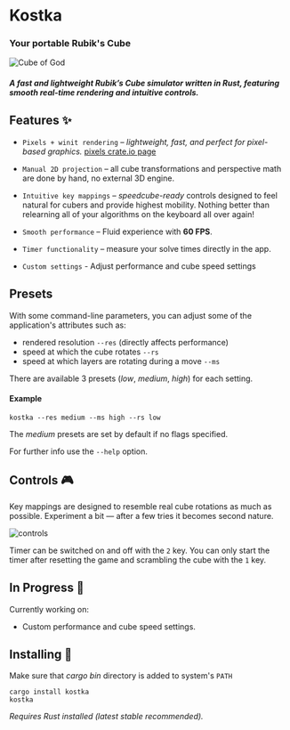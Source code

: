 # Kostka

### Your portable Rubik's Cube

![Cube of God](https://raw.githubusercontent.com/hejsztynx/kostka/main/readme/cube.gif)

##### A fast and lightweight Rubik’s Cube simulator written in Rust, featuring smooth real-time rendering and intuitive controls.

## Features ✨

- `Pixels + winit rendering` *– lightweight, fast, and perfect for pixel-based graphics.* [pixels crate.io page](https://crates.io/crates/pixels)

- `Manual 2D projection` – all cube transformations and perspective math are done by hand, no external 3D engine.

- `Intuitive key mappings` – *speedcube-ready* controls designed to feel natural for cubers and provide highest mobility. Nothing better than relearning all of your algorithms on the keyboard all over again!

- `Smooth performance` – Fluid experience with **60 FPS**.

- `Timer functionality` – measure your solve times directly in the app.

- `Custom settings` - Adjust performance and cube speed settings

## Presets

With some command-line parameters, you can adjust some of the application's attributes such as:

- rendered resolution `--res` (directly affects performance)
- speed at which the cube rotates `--rs`
- speed at which layers are rotating during a move `--ms`

There are available 3 presets (*low*, *medium*, *high*) for each setting.

#### Example

```
kostka --res medium --ms high --rs low
```

The *medium* presets are set by default if no flags specified.

For further info use the `--help` option.

## Controls 🎮

Key mappings are designed to resemble real cube rotations as much as possible. Experiment a bit — after a few tries it becomes second nature.

![controls](https://raw.githubusercontent.com/hejsztynx/kostka/main/readme/controls.png)

Timer can be switched on and off with the `2` key. You can only start the timer after resetting the game and scrambling the cube with the `1` key.

## In Progress 🚧

Currently working on:

- Custom performance and cube speed settings.

## Installing 🔧

Make sure that *cargo bin* directory is added to system's `PATH`

```
cargo install kostka
kostka
```

*Requires Rust installed (latest stable recommended).*
